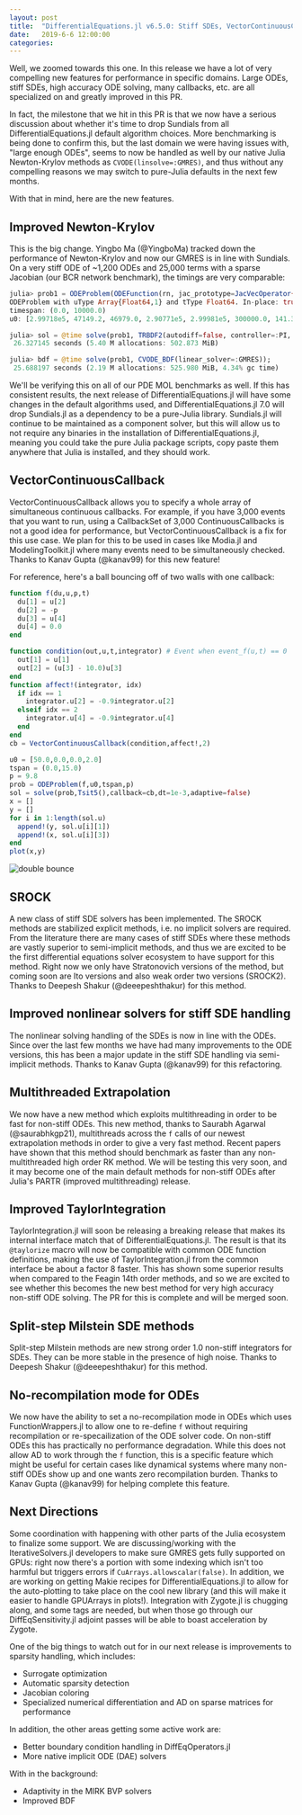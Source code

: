```yaml
---
layout: post
title:  "DifferentialEquations.jl v6.5.0: Stiff SDEs, VectorContinuousCallback, Multithreaded Extrapolation"
date:   2019-6-6 12:00:00
categories:
---
```


Well, we zoomed towards this one. In this release we have a lot of very compelling
new features for performance in specific domains. Large ODEs, stiff SDEs, high
accuracy ODE solving, many callbacks, etc. are all specialized on and greatly
improved in this PR.

In fact, the milestone that we hit in this PR is that we
now have a serious discussion about whether it's time to drop Sundials from
all DifferentialEquations.jl default algorithm choices. More benchmarking is
being done to confirm this, but the last domain we were having issues with,
"large enough ODEs", seems to now be handled as well by our native Julia
Newton-Krylov methods as `CVODE(linsolve=:GMRES)`, and thus without any compelling
reasons we may switch to pure-Julia defaults in the next few months.

With that in mind, here are the new features.

## Improved Newton-Krylov

This is the big change. Yingbo Ma (@YingboMa) tracked down the performance of
Newton-Krylov and now our GMRES is in line with Sundials. On a very stiff ODE
of ~1,200 ODEs and 25,000 terms with a sparse Jacobian (our BCR network benchmark),
the timings are very comparable:

```julia
julia> prob1 = ODEProblem(ODEFunction(rn, jac_prototype=JacVecOperator{Float64}(rn, u0, p; autodiff=false)), u0, (0, 10000.), p)
ODEProblem with uType Array{Float64,1} and tType Float64. In-place: true
timespan: (0.0, 10000.0)
u0: [2.99718e5, 47149.2, 46979.0, 2.90771e5, 2.99981e5, 300000.0, 141.315, 0.12565, 0.404878, 140.805  …  5.27997e-11, 1.00559e-24, 6.72495e-17, 3.39556e-16, 1.78799e-5, 8.76184e-13, 0.000251795, 0.000553912, 2.28125e-14, 1.78232e-8]

julia> sol = @time solve(prob1, TRBDF2(autodiff=false, controller=:PI, smooth_est=false));
 26.327145 seconds (5.40 M allocations: 502.873 MiB)

julia> bdf = @time solve(prob1, CVODE_BDF(linear_solver=:GMRES));
 25.688197 seconds (2.19 M allocations: 525.980 MiB, 4.34% gc time)
```

We'll be verifying this on all of our PDE MOL benchmarks as well. If this has
consistent results, the next release of DifferentialEquations.jl will have some
changes in the default algorithms used, and DifferentialEquations.jl 7.0 will
drop Sundials.jl as a dependency to be a pure-Julia library. Sundials.jl will
continue to be maintained as a component solver, but this will allow us to
not require any binaries in the installation of DifferentialEquations.jl, meaning
you could take the pure Julia package scripts, copy paste them anywhere that
Julia is installed, and they should work.

## VectorContinuousCallback

VectorContinuousCallback allows you to specify a whole array of simultaneous
continuous callbacks. For example, if you have 3,000 events that you want to
run, using a CallbackSet of 3,000 ContinuousCallbacks is not a good idea for
performance, but VectorContinuousCallback is a fix for this use case. We plan
for this to be used in cases like Modia.jl and ModelingToolkit.jl where many
events need to be simultaneously checked. Thanks to Kanav Gupta (@kanav99) for
this new feature!

For reference, here's a ball bouncing off of two walls with one callback:

```julia
function f(du,u,p,t)
  du[1] = u[2]
  du[2] = -p
  du[3] = u[4]
  du[4] = 0.0
end

function condition(out,u,t,integrator) # Event when event_f(u,t) == 0
  out[1] = u[1]
  out[2] = (u[3] - 10.0)u[3]
end
function affect!(integrator, idx)
  if idx == 1
    integrator.u[2] = -0.9integrator.u[2]
  elseif idx == 2
    integrator.u[4] = -0.9integrator.u[4]
  end
end
cb = VectorContinuousCallback(condition,affect!,2)

u0 = [50.0,0.0,0.0,2.0]
tspan = (0.0,15.0)
p = 9.8
prob = ODEProblem(f,u0,tspan,p)
sol = solve(prob,Tsit5(),callback=cb,dt=1e-3,adaptive=false)
x = []
y = []
for i in 1:length(sol.u)
  append!(y, sol.u[i][1])
  append!(x, sol.u[i][3])
end
plot(x,y)
```

![double bounce](https://user-images.githubusercontent.com/33966400/59046655-0154f280-88a0-11e9-90c5-ea80b501cd27.png)

## SROCK

A new class of stiff SDE solvers has been implemented. The SROCK methods are
stabilized explicit methods, i.e. no implicit solvers are required. From the
literature there are many cases of stiff SDEs where these methods are vastly
superior to semi-implicit methods, and thus we are excited to be the first
differential equations solver ecosystem to have support for this method. Right
now we only have Stratonovich versions of the method, but coming soon are
Ito versions and also weak order two versions (SROCK2). Thanks to Deepesh
Shakur (@deeepeshthakur) for this method.

## Improved nonlinear solvers for stiff SDE handling

The nonlinear solving handling of the SDEs is now in line with the ODEs. Since
over the last few months we have had many improvements to the ODE versions, this
has been a major update in the stiff SDE handling via semi-implicit methods.
Thanks to Kanav Gupta (@kanav99) for this refactoring.

## Multithreaded Extrapolation

We now have a new method which exploits multithreading in order to be fast for
non-stiff ODEs. This new method, thanks to Saurabh Agarwal (@saurabhkgp21),
multithreads across the `f` calls of our newest extrapolation methods in order
to give a very fast method. Recent papers have shown that this method should
benchmark as faster than any non-multithreaded high order RK method. We will
be testing this very soon, and it may become one of the main default methods
for non-stiff ODEs after Julia's PARTR (improved multithreading) release.

## Improved TaylorIntegration

TaylorIntegration.jl will soon be releasing a breaking release that makes its
internal interface match that of DifferentialEquations.jl. The result is that
its `@taylorize` macro will now be compatible with common ODE function definitions,
making the use of TaylorIntegration.jl from the common interface be about a
factor 8 faster. This has shown some superior results when compared to the
Feagin 14th order methods, and so we are excited to see whether this becomes
the new best method for very high accuracy non-stiff ODE solving. The PR for this
is complete and will be merged soon.

## Split-step Milstein SDE methods

Split-step Milstein methods are new strong order 1.0 non-stiff integrators
for SDEs. They can be more stable in the presence of high noise. Thanks to
Deepesh Shakur (@deeepeshthakur) for this method.

## No-recompilation mode for ODEs

We now have the ability to set a no-recompilation mode in ODEs which uses
FunctionWrappers.jl to allow one to re-define `f` without requiring recompilation
or re-specailization of the ODE solver code. On non-stiff ODEs this has practically
no performance degradation. While this does not allow AD to work through the
`f` function, this is a specific feature which might be useful for certain cases
like dynamical systems where many non-stiff ODEs show up and one wants zero
recompilation burden. Thanks to Kanav Gupta (@kanav99) for helping complete
this feature.

## Next Directions

Some coordination with happening with other parts of the Julia ecosystem to
finalize some support. We are discussing/working with the IterativeSolvers.jl
developers to make sure GMRES gets fully supported on GPUs: right now there's
a portion with some indexing which isn't too harmful but triggers errors if
`CuArrays.allowscalar(false)`. In addition, we are working on getting Makie
recipes for DifferentialEquations.jl to allow for the auto-plotting to take
place on the cool new library (and this will make it easier to handle GPUArrays
in plots!). Integration with Zygote.jl is chugging along, and some tags are
needed, but when those go through our DiffEqSensitivity.jl adjoint passes
will be able to boast acceleration by Zygote.

One of the big things to watch out for in our next release is improvements to
sparsity handling, which includes:

- Surrogate optimization
- Automatic sparsity detection
- Jacobian coloring
- Specialized numerical differentiation and AD on sparse matrices for performance

In addition, the other areas getting some active work are:

- Better boundary condition handling in DiffEqOperators.jl
- More native implicit ODE (DAE) solvers

With in the background:

- Adaptivity in the MIRK BVP solvers
- Improved BDF
